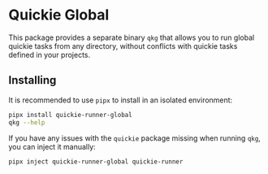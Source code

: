 # Quickie Global

This package provides a separate binary `qkg` that allows you to run global quickie tasks from any directory, without conflicts with quickie tasks defined in your projects.

## Installing

It is recommended to use `pipx` to install in an isolated environment:

```sh
pipx install quickie-runner-global
qkg --help
```

If you have any issues with the `quickie` package missing when running `qkg`, you can inject it manually:

```sh
pipx inject quickie-runner-global quickie-runner
```
